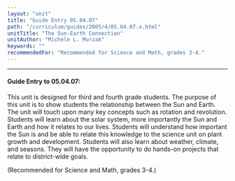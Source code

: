 ```yaml
---
layout: "unit"
title: "Guide Entry 05.04.07"
path: "/curriculum/guides/2005/4/05.04.07.x.html"
unitTitle: "The Sun-Earth Connection"
unitAuthor: "Michele L. Murzak"
keywords: ""
recommendedFor: "Recommended for Science and Math, grades 3-4."
---
```

<body>
<hr/>
<h4>
Guide Entry to 05.04.07:
</h4>
<p>
This unit is designed for third and fourth grade students.  The purpose of this unit is to show students the relationship between the Sun and Earth.  The unit will touch upon many key concepts such as rotation and revolution.  Students will learn about the solar system, more importantly the Sun and Earth and how it relates to our lives.  Students will understand how important the Sun is and be able to relate this knowledge to the science unit on plant growth and development.  Students will also learn about weather, climate, and seasons.  They will have the opportunity to do hands-on projects that relate to district-wide goals.
</p>
<p>
(Recommended for Science and Math, grades 3-4.)
</p>
</body>